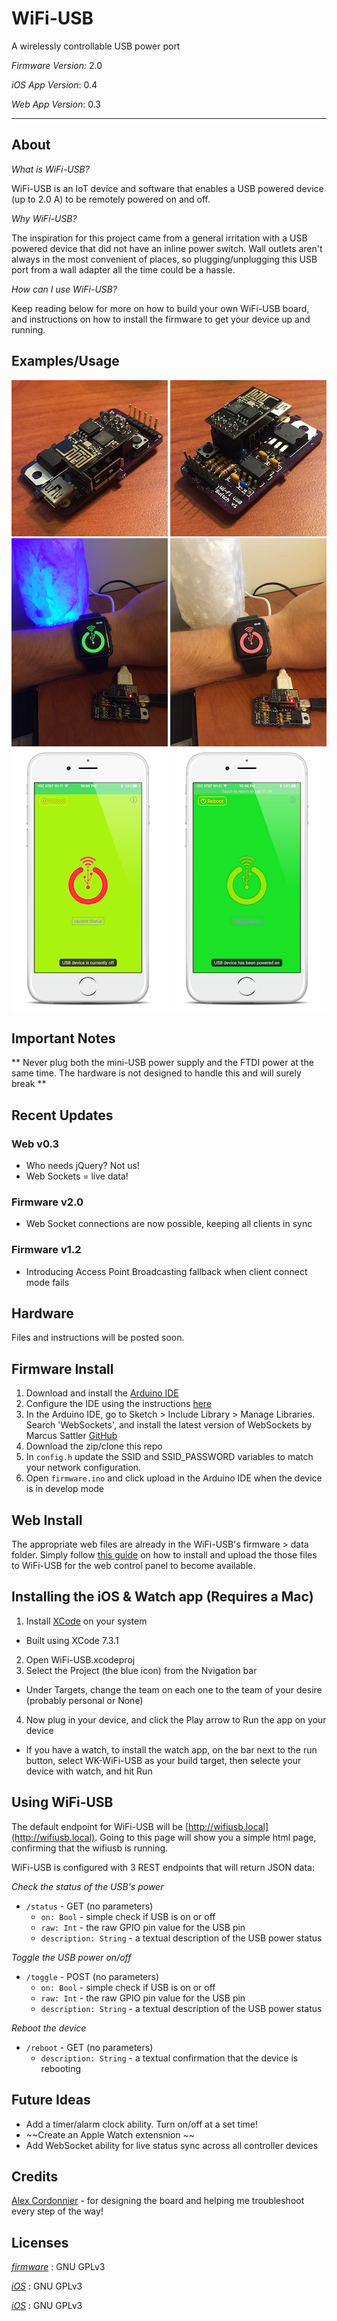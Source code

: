 # WiFi-USB #
A wirelessly controllable USB power port

_Firmware Version:_ 2.0

_iOS App Version_: 0.4

_Web App Version_: 0.3

---

## About ##

_What is WiFi-USB?_

WiFi-USB is an IoT device and software that enables a USB powered device (up to 2.0 A) to be remotely powered on and off.

_Why WiFi-USB?_

The inspiration for this project came from a general irritation with a USB powered device that did not have an inline power switch. Wall outlets aren't always in the most convenient of places, so plugging/unplugging this USB port from a wall adapter all the time could be a hassle.

_How can I use WiFi-USB?_

Keep reading below for more on how to build your own WiFi-USB board, and instructions on how to install the firmware to get your device up and running.

## Examples/Usage ##

![WiFi-USB 1](https://github.com/EPICmynamesBG/WiFi-USB/blob/master/examples/IMG_2189.JPG "WiFi-USB 1")
![WiFi-USB 2](https://github.com/EPICmynamesBG/WiFi-USB/blob/master/examples/IMG_2190.JPG "WiFi-USB 2")
![WiFi-USB Watch 1](https://github.com/EPICmynamesBG/WiFi-USB/blob/master/examples/IMG_2193.JPG "WiFi-USB Watch 1")
![WiFi-USB Watch 2](https://github.com/EPICmynamesBG/WiFi-USB/blob/master/examples/IMG_2194.JPG "WiFi-USB Watch 2")
![WiFi-USB iOS 1](https://github.com/EPICmynamesBG/WiFi-USB/blob/master/examples/IMG_2195.png "WiFi-USB iOS 1")
![WiFi-USB iOS 2](https://github.com/EPICmynamesBG/WiFi-USB/blob/master/examples/IMG_2196.png "WiFi-USB iOS 2")

## Important Notes ##

** Never plug both the mini-USB power supply and the FTDI power at the same time. The hardware is not designed to handle this and will surely break **

## Recent Updates ##

### Web v0.3 ###

- Who needs jQuery? Not us!
- Web Sockets = live data!

### Firmware v2.0 ###

- Web Socket connections are now possible, keeping all clients in sync

### Firmware v1.2 ###

- Introducing Access Point Broadcasting fallback when client connect mode fails

## Hardware ##

Files and instructions will be posted soon.

## Firmware Install ##

1. Download and install the [Arduino IDE](https://www.arduino.cc/en/Main/Software)
2. Configure the IDE using the instructions [here](https://github.com/esp8266/arduino#installing-with-boards-manager)
3. In the Arduino IDE, go to Sketch > Include Library > Manage Libraries. Search 'WebSockets', and install the latest version of WebSockets by Marcus Sattler [GitHub](https://github.com/Links2004/arduinoWebSockets)
4. Download the zip/clone this repo
5. In `config.h` update the SSID and SSID_PASSWORD variables to match your network configuration.
6. Open `firmware.ino` and click upload in the Arduino IDE when the device is in develop mode

## Web Install ##

The appropriate web files are already in the WiFi-USB's firmware > data folder. Simply follow [this guide](https://github.com/esp8266/arduino-esp8266fs-plugin) on how to install and upload the those files to WiFi-USB for the web control panel to become available.

## Installing the iOS & Watch app (Requires a Mac) ##

1. Install [XCode](https://itunes.apple.com/us/app/xcode/id497799835?mt=12) on your system
  - Built using XCode 7.3.1
2. Open  WiFi-USB.xcodeproj
3. Select the Project (the blue icon) from the Nvigation bar
  - Under Targets, change the team on each one to the team of your desire (probably personal or None)
4. Now plug in your device, and click the Play arrow to Run the app on your device
  - If you have a watch, to install the watch app, on the bar next to the run button, select WK-WiFi-USB as your build target, then selecte your device with watch, and hit Run 


## Using WiFi-USB ##


The default endpoint for WiFi-USB will be [http://wifiusb.local](http://wifiusb.local). Going to this page will show you a simple html page, confirming that the wifiusb is running.

WiFi-USB is configured with 3 REST endpoints that will return JSON data:


_Check the status of the USB's power_
* `/status` - GET (no parameters)
  * `on: Bool` - simple check if USB is on or off
  * `raw: Int` - the raw GPIO pin value for the USB pin 
  * `description: String` - a textual description of the USB power status


_Toggle the USB power on/off_
* `/toggle` - POST (no parameters)
  * `on: Bool` - simple check if USB is on or off
  * `raw: Int` - the raw GPIO pin value for the USB pin 
  * `description: String` - a textual description of the USB power status


_Reboot the device_
* `/reboot` - GET (no parameters)
  * `description: String` - a textual confirmation that the device is rebooting


## Future Ideas ##
* Add a timer/alarm clock ability. Turn on/off at a set time!
* ~~Create an Apple Watch extensnion ~~
* Add WebSocket ability for live status sync across all controller devices


## Credits ##


[Alex Cordonnier](https://github.com/ajcord) - for designing the board and helping me troubleshoot every step of the way!

## Licenses ##

[_firmware_](https://github.com/EPICmynamesBG/WiFi-USB/blob/master/firmware/LICENSE) : GNU GPLv3

[_iOS_](https://github.com/EPICmynamesBG/WiFi-USB/blob/master/iOS/LICENSE) : GNU GPLv3

[_iOS_](https://github.com/EPICmynamesBG/WiFi-USB/blob/master/web/LICENSE) : GNU GPLv3
